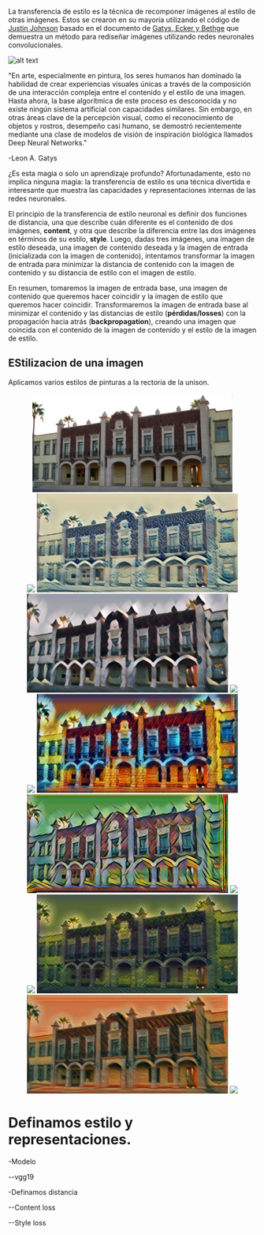 La transferencia de estilo es la técnica de recomponer imágenes al estilo de otras imágenes. Estos se crearon en su mayoría utilizando el código de [Justin Johnson](https://github.com/jcjohnson/neural-style) basado en el documento de [Gatys, Ecker y Bethge](https://arxiv.org/abs/1508.06576) que demuestra un método para rediseñar imágenes utilizando redes neuronales convolucionales.

![alt text](https://raw.githubusercontent.com/jjups96/fast-style-transfer/master/examples/thumbs/la_muse.jpg "Logo Title Text 1")

"En arte, especialmente en pintura, los seres humanos han dominado la habilidad de crear experiencias visuales únicas a través de la composición de una interacción compleja entre el contenido y el estilo de una imagen. Hasta ahora, la base algorítmica de este proceso es desconocida y no existe ningún sistema artificial con capacidades similares. Sin embargo, en otras áreas clave de la percepción visual, como el reconocimiento de objetos y rostros, desempeño casi humano, se demostró recientemente mediante una clase de modelos de visión de inspiración biológica llamados Deep Neural Networks."

-Leon A. Gatys

¿Es esta magia o solo un aprendizaje profundo? Afortunadamente, esto no implica ninguna magia: la transferencia de estilo es una técnica divertida e interesante que muestra las capacidades y representaciones internas de las redes neuronales.

El principio de la transferencia de estilo neuronal es definir dos funciones de distancia, una que describe cuán diferente es el contenido de dos imágenes, **content**, y otra que describe la diferencia entre las dos imágenes en términos de su estilo, **style**. Luego, dadas tres imágenes, una imagen de estilo deseada, una imagen de contenido deseada y la imagen de entrada (inicializada con la imagen de contenido), intentamos transformar la imagen de entrada para minimizar la distancia de contenido con la imagen de contenido y su distancia de estilo con el imagen de estilo.

En resumen, tomaremos la imagen de entrada base, una imagen de contenido que queremos hacer coincidir y la imagen de estilo que queremos hacer coincidir. Transformaremos la imagen de entrada base al minimizar el contenido y las distancias de estilo (**pérdidas/losses**) con la propagación hacia atrás (**backpropagation**), creando una imagen que coincida con el contenido de la imagen de contenido y el estilo de la imagen de estilo.

## EStilizacion de una imagen
Aplicamos varios estilos de pinturas a la rectoria de la unison.
<div align='center'>
<img src = 'examples/content/rectoria2.jpg' height="200px">
</div>
     
<div align = 'center'>
<a href = 'examples/style/wave.jpg'><img src = 'examples/thumbs/wave.jpg' height = '200px'></a>
<img src = 'examples/misResultados/rectoria2_wave.jpg' height = '200px'>
<img src = 'examples/misResultados/rectoria2_udnie.jpg' height = '200px'>
<a href = 'examples/style/udnie.jpg'><img src = 'examples/thumbs/udnie.jpg' height = '200px'></a>
<br>
<a href = 'examples/style/rain_princess.jpg'><img src = 'examples/thumbs/rain_princess.jpg' height = '200px'></a>
<img src = 'examples/misResultados/rectoria2_rain.jpg' height = '200px'>
<img src = 'examples/misResultados/rectoria2_muse.jpg' height = '200px'>
<a href = 'examples/style/la_muse.jpg'><img src = 'examples/thumbs/la_muse.jpg' height = '200px'></a>

<br>
<a href = 'examples/style/the_shipwreck_of_the_minotaur.jpg'><img src = 'examples/thumbs/the_shipwreck_of_the_minotaur.jpg' height = '200px'></a>
<img src = 'examples/misResultados/rectoria2_wreck.jpg' height = '200px'>
<img src = 'examples/misResultados/rectoria2_scream.jpg' height = '200px'>
<a href = 'examples/style/the_scream.jpg'><img src = 'examples/thumbs/the_scream.jpg' height = '200px'></a>
</div>

# Definamos estilo y representaciones.

-Modelo

--vgg19

-Definamos distancia

--Content loss

--Style loss

